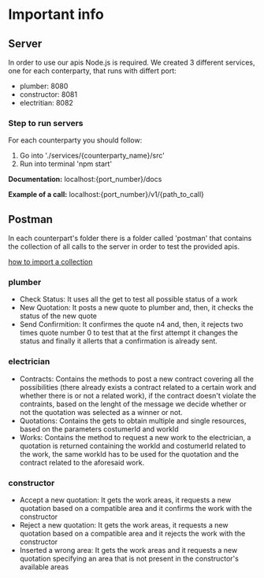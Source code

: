 # Important info

## Server

In order to use our apis Node.js is required.
We created 3 different services, one for each conterparty, that runs with differt port:

* plumber: 8080
* constructor: 8081
* electritian: 8082

### Step to run servers

For each counterparty you should follow:
1. Go into './services/{counterparty_name}/src'
2. Run into terminal 'npm start'

**Documentation:** localhost:{port_number}/docs

**Example of a call:** localhost:{port_number}/v1/{path_to_call}


## Postman
In each counterpart's folder there is a folder called 'postman' that contains the collection of all calls to the server in order to test the provided apis.

[how to import a collection](https://learning.postman.com/docs/getting-started/importing-and-exporting-data/#importing-postman-data)


### plumber
* Check Status: It uses all the get to test all possible status of a work
* New Quotation: It posts a new quote to plumber and, then, it checks the status of the new quote
* Send Confirmition: It confirmes the quote n4 and, then, it rejects two times quote number 0 to test that at the first attempt it changes the status and finally it allerts that a confirmation is already sent.

### electrician
* Contracts: Contains the methods to post a new contract covering all the possibilities (there already exists a contract related to a certain work and whether there is or not a related work), if the contract doesn't violate the contraints, based on the lenght of the message we decide whether or not the quotation was selected as a winner or not.
* Quotations: Contains the gets to obtain multiple and single resources, based on the parameters costumerId and workId
* Works: Contains the method to request a new work to the electrician, a quotation is returned containing the workId and costumerId related to the work, the same workId has to be used for the quotation and the contract related to the aforesaid work.
### constructor
* Accept a new quotation: It gets the work areas, it requests a new quotation based on a compatible area and it confirms the work with the constructor
* Reject a new quotation: It gets the work areas, it requests a new quotation based on a compatible area and it rejects the work with the constructor
* Inserted a wrong area: It gets the work areas and it requests a new quotation specifying an area that is not present in the constructor's available areas
